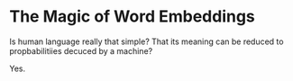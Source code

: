 # The Magic of Word Embeddings

Is human language really that simple? That its meaning can be reduced to propbabilitiies decuced by a machine?

Yes.